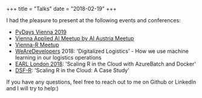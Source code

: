 +++
title = "Talks"
date = "2018-02-19"
+++

I had the pleasure to present at the following events and conferences:

- [PyDays Vienna 2019](https://www.pydays.at/)
- [Vienna Applied AI Meetup by AI Austria Meetup](https://www.meetup.com/de-DE/Vienna-Applied-AI-Meetup-presented-by-AI-Austria/)
- [Vienna-R Meetup](https://www.meetup.com/de-DE/Vienna-Applied-AI-Meetup-presented-by-AI-Austria/)
- [WeAreDevelopers](https://www.wearedevelopers.com/) 2018: 'Digitalized Logistics' - How we use machine learning in our logistics operations
- [EARL London 2018](https://earlconf.com): 'Scaling R in the Cloud with AzureBatch and Docker'
- [DSF-R](http://dsf.academy/conference/): 'Scaling R in the Cloud: A Case Study' 


If you have any questions, feel free to reach out to me on Github or LinkedIn and I will try to help:)

